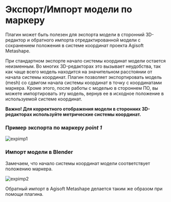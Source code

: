 # Экспорт/Импорт модели по маркеру

Плагин может быть полезен для экспорта модели в сторонний 3D-редактор и 
обратного импорта отредактированной модели с сохранением положения в системе координат проекта Agisoft Metashape.

При стандартном экспорте начало системы координат модели остается неизменным. 
Во многих 3D-редакторах это вызывает неудобства, так как чаще всего модель находится на значительном расстоянии 
от начала системы координат. 
Плагин позволяет экспортировать модель (mesh) со сдвигом начала системы координат в точку с координатами маркера. 
Кроме этого, после работы с моделью в стороннем ПО, вы можете импортировать эту модель, 
вернув ее в исходное положение в используемой системе координат.

**Важно! Для корректного отображения модели в сторонних 3D-редакторах используйте метрические системы координат.**

### Пример экспорта по маркеру _point 1_
![expimp1](https://user-images.githubusercontent.com/27758021/120048928-2f99e280-c021-11eb-97b8-e9cf979e68e3.JPG)

### Импорт модели в Blender
Замечаем, что начало системы координат модели соответствует положению маркера. 

![expimp2](https://user-images.githubusercontent.com/27758021/120049284-2a896300-c022-11eb-9ad2-3993f10fb5bc.JPG)

Обратный импорт в Agisoft Metashape делается таким же образом при помощи плагина.
